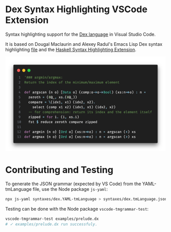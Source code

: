 # Dex Syntax Highlighting VSCode Extension


Syntax highlighting support for the [Dex language](https://github.com/google-research/dex-lang) in Visual Studio Code.

It is based on Dougal Maclaurin and Alexey Radul's Emacs Lisp Dex syntax highlighting [file](https://github.com/youqad/dex-lang/blob/main/misc/dex.el) and the [Haskell Syntax Highlighting Extension](https://github.com/JustusAdam/language-haskell).

![Screenshot Dex](/images/screenshot.png?raw=true)


# Contributing and Testing

To generate the JSON grammar (expected by VS Code) from the YAML-tmLanguage file, use the Node package `js-yaml`:

```sh
npx js-yaml syntaxes/dex.YAML-tmLanguage > syntaxes/dex.tmLanguage.json
```
Testing can be done with the Node package `vscode-tmgrammar-test`:

```sh
vscode-tmgrammar-test examples/prelude.dx
# ✓ examples/prelude.dx run successfuly.
```
